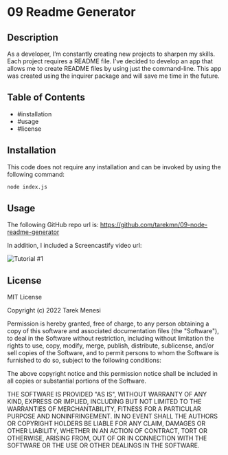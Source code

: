 # 09 Readme Generator
						
## Description
As a developer, I’m constantly creating new projects to sharpen my skills. Each project requires a README file. I’ve decided to develop an app that allows me to create README files by using just the command-line. This app was created using the inquirer package and will save me time in the future.


 

## Table of Contents 
- #installation
- #usage
- #license

## Installation
This code does not require any installation and can be invoked by using the following command:
```bash
node index.js
```


## Usage
The following GitHub repo url is:
https://github.com/tarekmn/09-node-readme-generator



In addition, I included a Screencastify video url: 


![Tutorial #1]("")







## License
MIT License

Copyright (c) 2022 Tarek Menesi

Permission is hereby granted, free of charge, to any person obtaining a copy
of this software and associated documentation files (the "Software"), to deal
in the Software without restriction, including without limitation the rights
to use, copy, modify, merge, publish, distribute, sublicense, and/or sell
copies of the Software, and to permit persons to whom the Software is
furnished to do so, subject to the following conditions:

The above copyright notice and this permission notice shall be included in all
copies or substantial portions of the Software.

THE SOFTWARE IS PROVIDED "AS IS", WITHOUT WARRANTY OF ANY KIND, EXPRESS OR
IMPLIED, INCLUDING BUT NOT LIMITED TO THE WARRANTIES OF MERCHANTABILITY,
FITNESS FOR A PARTICULAR PURPOSE AND NONINFRINGEMENT. IN NO EVENT SHALL THE
AUTHORS OR COPYRIGHT HOLDERS BE LIABLE FOR ANY CLAIM, DAMAGES OR OTHER
LIABILITY, WHETHER IN AN ACTION OF CONTRACT, TORT OR OTHERWISE, ARISING FROM,
OUT OF OR IN CONNECTION WITH THE SOFTWARE OR THE USE OR OTHER DEALINGS IN THE
SOFTWARE.